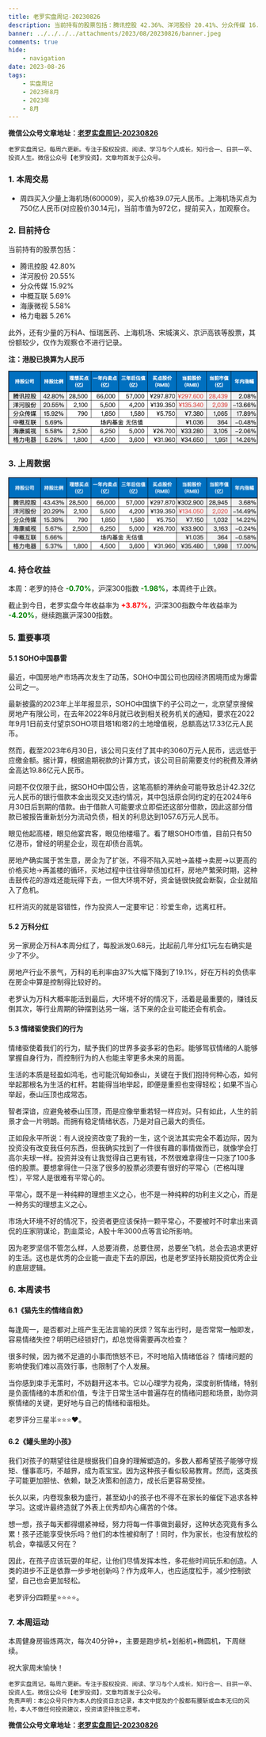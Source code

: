 ```yaml
---
title: 老罗实盘周记-20230826
description: 当前持有的股票包括：腾讯控股 42.36%、洋河股份 20.41%、分众传媒 16.00%、海康微视 5.84%、中概互联 5.73%、格力电器 5.45%。此外，还有少量的万科A、恒瑞医药、上海机场、宋城演义、京沪高铁等股票，其份额较少，仅作为观察仓不进行记录。
banner: ../../../../attachments/2023/08/20230826/banner.jpeg
comments: true
hide:
    - navigation
date: 2023-08-26
tags:
    - 实盘周记
    - 2023年8月
    - 2023年
    - 8月
---
```


__微信公众号文章地址：[老罗实盘周记-20230826](https://mp.weixin.qq.com/s/c6SyM_drSe1quHkWXsuEOQ)__

```
老罗实盘周记，每周六更新。专注于股权投资、阅读、学习与个人成长，知行合一、日拱一卒、投资人生。微信公众号【老罗投资】，文章均首发于公众号。
```

### 1. 本周交易

+ 周四买入少量上海机场(600009)，买入价格39.07元人民币。上海机场买点为750亿人民币(对应股价30.14元)，当前市值为972亿，提前买入，加观察仓。

### 2. 目前持仓

当前持有的股票包括：

+ 腾讯控股 42.80%
+ 洋河股份 20.55%
+ 分众传媒 15.92%
+ 中概互联 5.69%
+ 海康微视 5.58%
+ 格力电器 5.26%

此外，还有少量的万科A、恒瑞医药、上海机场、宋城演义、京沪高铁等股票，其份额较少，仅作为观察仓不进行记录。

**注：港股已换算为人民币**

![目前持仓](../../../attachments/2023/08/20230826/1.png)

### 3. 上周数据

![上周数据](../../../attachments/2023/08/20230826/2.png)

### 4. 持仓收益

本周：老罗的持仓 <strong style="color:green;">-0.70%</strong>，沪深300指数 <strong style="color:green;">-1.98%</strong>，本周终于止跌。

截止到今日，老罗实盘今年收益率为 <strong style="color:red;">+3.87%</strong>，沪深300指数今年收益率为 <strong style="color:green;">-4.20%</strong>，继续跑赢沪深300指数。

### 5. 重要事项

#### 5.1 SOHO中国暴雷

最近，中国房地产市场再次发生了动荡，SOHO中国公司也因经济困境而成为爆雷公司之一。

最新披露的2023年上半年报显示，SOHO中国旗下的子公司之一，北京望京搜候房地产有限公司，在去年2022年8月就已收到相关税务机关的通知，要求在2022年9月1日前支付望京SOHO项目塔1和塔2的土地增值税，总额高达17.33亿元人民币。

然而，截至2023年6月30日，该公司只支付了其中的3060万元人民币，远远低于应缴金额。据计算，根据逾期税款的计算方式，该公司目前需要支付的税费及滞纳金高达19.86亿元人民币。

问题不仅仅限于此，据SOHO中国公告，这笔高额的滞纳金可能导致总计42.32亿元人民币的银行借款本金出现交叉违约情况，其中包括原合同约定的在2024年6月30日后到期的借款。由于借款人可能要求立即偿还这部分借款，因此这部分借款已被报告重新划分为流动负债，相关的利息达到1057.6万元人民币。

眼见他起高楼，眼见他宴宾客，眼见他楼塌了。看了眼SOHO市值，目前只有50亿港币，曾经的明星企业，现在却债台高筑。

房地产确实属于苦生意，房企为了扩张，不得不陷入买地->盖楼->卖房->以更高的价格买地->再盖楼的循环，买地过程中往往得举债加杠杆，房地产繁荣时期，这种击鼓传花的游戏还能玩得下去，一但大环境不好，资金链很快就会断裂，企业就陷入了危机。

杠杆消灭的就是容错性，作为投资人一定要牢记：珍爱生命，远离杠杆。

#### 5.2 万科分红

另一家房企万科A本周分红了，每股派发0.68元，比起前几年分红1元左右确实是少了不少。

房地产行业不景气，万科的毛利率由37%大幅下降到了19.1%，好在万科的负债率在房企中算是控制得比较好的。

老罗认为万科大概率能活到最后，大环境不好的情况下，活着是最重要的，赚钱反倒其次，等行业周期的钟摆到达另一端，活下来的企业可能还会有机会。

#### 5.3 情绪驱使我们的行为

情绪驱使着我们的行为，赋予我们的世界多姿多彩的色彩。能够驾驭情绪的人能够掌握自身行为，而控制行为的人也能主宰更多未来的局面。

生活的本质是轻盈如鸿毛，也可能沉甸如泰山，关键在于我们抱持何种心态，如何举起那根名为生活的杠杆。若能得当地举起，即便是重担也变得轻松；如果不当心举起，泰山压顶也成常态。

智者深谙，应避免被泰山压顶，而是应像举重若轻一样应对。只有如此，人生的前景才会一片明朗。而拥有稳定情绪状态，乃是对自己最大的责任。

正如段永平所说：有人说投资改变了我的一生，这个说法其实完全不着边际，因为投资没有改变我任何东西，但我确实找到了一件很有趣的事情做而已，就像学会打高尔夫球一样。投资并没有让我觉得自己更有钱，不然很难拿得住一只涨了100多倍的股票。要想拿得住一只涨了很多的股票必须要有很好的平常心（芒格叫理性），平常人是很难有平常心的。

平常心，既不是一种纯粹的理想主义之心，也不是一种纯粹的功利主义之心，而是一种务实的理想主义之心。

市场大环境不好的情况下，投资者更应该保持一颗平常心，不要被时不时拿出来调侃的庄家阴谋论，割韭菜论，A股十年3000点等言论所影响。

因为老罗坚信不管怎么样，人总要消费，总要住房，总要坐飞机，总会去追求更好的生活。这也是优秀的企业能一直走下去的原因，也是老罗坚持长期投资优秀企业的底层逻辑。

### 6. 本周读书

#### 6.1《猫先生的情绪自救》

每逢周一，是否都对上班产生无法言喻的厌烦？驾车出行时，是否常常一触即发，容易情绪失控？明明已经锁好门，却总觉得需要再次检查？

很多时候，因为微不足道的小事而愤怒不已，不时地陷入情绪低谷？ 情绪问题的影响使我们难以高效行事，也限制了个人发展。

当你感到束手无策时，不妨翻开这本书。它以心理学为视角，深度剖析情绪，特别是负面情绪的本质和价值，专注于日常生活中普遍存在的情绪问题和场景，助你洞察情绪的关键，更好地与自己的情绪和谐相处。

老罗评分三星半⭐️⭐️⭐️❤️。

#### 6.2《罐头里的小孩》

我们对孩子的期望往往是根据我们自身的理解塑造的。多数人都希望孩子能够守规矩、懂事乖巧，不越界，成为乖宝宝。因为这种孩子看似较易教育。然而，这类孩子可能更加胆怯、依赖，缺乏决策和创造力，成长后更容易受挫。

长久以来，内卷现象极为盛行，甚至幼小的孩子也不得不在家长的催促下追求各种学习。这或许最终造就了外表上优秀却内心痛苦的个体。

想一想，孩子每天都得绷紧神经，努力将每一件事做到最好，这种状态究竟有多么累！孩子还能享受快乐吗？他们的本性被抑制了！同时，作为家长，也没有放松的机会，幸福感又何在？

因此，在孩子应该玩耍的年纪，让他们尽情发挥本性，多花些时间玩乐和创造。人类的进步不正是依靠一步步地创新吗？作为成年人，也应适度松手，减少控制欲望，自己也会更加轻松。

老罗评分四颗星⭐️⭐️⭐️⭐️。

### 7. 本周运动

本周健身房锻炼两次，每次40分钟+，主要是跑步机+划船机+椭圆机，下周继续。

祝大家周末愉快！

```
老罗实盘周记，每周六更新。专注于股权投资、阅读、学习与个人成长，知行合一、日拱一卒、投资人生。微信公众号【老罗投资】，文章均首发于公众号。
免责声明：本公众号只作为本人的投资日志记录，本文中提及的个股都有腰斩或血本无归的风险，本人不做任何投资建议，投资请坚持独立思考。
```

__微信公众号文章地址：[老罗实盘周记-20230826](https://mp.weixin.qq.com/s/c6SyM_drSe1quHkWXsuEOQ)__